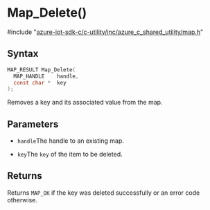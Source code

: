 # Map_Delete()

\#include "[azure-iot-sdk-c/c-utility/inc/azure_c_shared_utility/map.h](../iot-c-ref-map-h.md)"  

## Syntax

```C
MAP_RESULT Map_Delete(
  MAP_HANDLE    handle,
  const char *  key
);
```

Removes a key and its associated value from the map.

## Parameters
* `handle`The handle to an existing map. 

* `key`The `key` of the item to be deleted.

## Returns
Returns `MAP_OK` if the key was deleted successfully or an error code otherwise.

